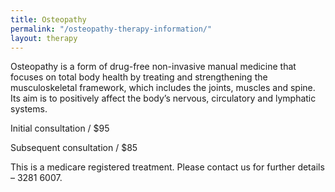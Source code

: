 ```yaml
---
title: Osteopathy
permalink: "/osteopathy-therapy-information/"
layout: therapy
---
```


Osteopathy is a form of drug-free non-invasive manual medicine that focuses on total body health by treating and strengthening the musculoskeletal framework, which includes the joints, muscles and spine. Its aim is to positively affect the body’s nervous, circulatory and lymphatic systems.

Initial consultation / $95

Subsequent consultation / $85

This is a medicare registered treatment. Please contact us for further details – 3281 6007.

<div class='container bg-light my-4 p-4'>
<healcode-widget data-type="appointments" data-widget-partner="object" data-widget-id="1f3644048a4" data-widget-version="0"></healcode-widget>
</div>
